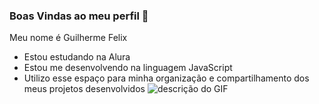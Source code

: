 ### Boas Vindas ao meu perfil 💙 
Meu nome é Guilherme Felix
- Estou estudando na Alura
- Estou me desenvolvendo na linguagem JavaScript
- Utilizo esse espaço para minha organização e compartilhamento dos meus projetos desenvolvidos
![descrição do GIF](https://mir-s3-cdn-cf.behance.net/project_modules/hd/5eeea355389655.59822ff824b72.gif)
